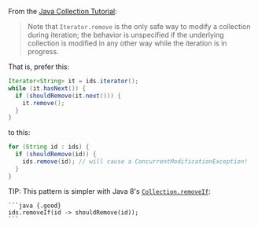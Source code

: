 From the [Java Collection
Tutorial](https://docs.oracle.com/javase/tutorial/collections/interfaces/collection.html):

> Note that `Iterator.remove` is the only safe way to modify a collection during
> iteration; the behavior is unspecified if the underlying collection is
> modified in any other way while the iteration is in progress.

That is, prefer this:

```java {.good}
Iterator<String> it = ids.iterator();
while (it.hasNext()) {
  if (shouldRemove(it.next())) {
    it.remove();
  }
}
```

to this:

```java {.bad}
for (String id : ids) {
  if (shouldRemove(id)) {
    ids.remove(id); // will cause a ConcurrentModificationException!
  }
}
```

TIP: This pattern is simpler with Java 8's
[`Collection.removeIf`](https://docs.oracle.com/javase/8/docs/api/java/util/Collection.html#removeIf-java.util.function.Predicate-):

    ```java {.good}
    ids.removeIf(id -> shouldRemove(id));
    ```
